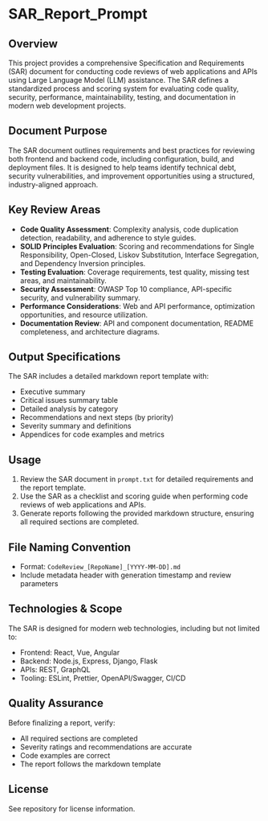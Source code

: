 # SAR_Report_Prompt

## Overview

This project provides a comprehensive Specification and Requirements (SAR) document for conducting code reviews of web applications and APIs using Large Language Model (LLM) assistance. The SAR defines a standardized process and scoring system for evaluating code quality, security, performance, maintainability, testing, and documentation in modern web development projects.

## Document Purpose

The SAR document outlines requirements and best practices for reviewing both frontend and backend code, including configuration, build, and deployment files. It is designed to help teams identify technical debt, security vulnerabilities, and improvement opportunities using a structured, industry-aligned approach.

## Key Review Areas

- **Code Quality Assessment**: Complexity analysis, code duplication detection, readability, and adherence to style guides.
- **SOLID Principles Evaluation**: Scoring and recommendations for Single Responsibility, Open-Closed, Liskov Substitution, Interface Segregation, and Dependency Inversion principles.
- **Testing Evaluation**: Coverage requirements, test quality, missing test areas, and maintainability.
- **Security Assessment**: OWASP Top 10 compliance, API-specific security, and vulnerability summary.
- **Performance Considerations**: Web and API performance, optimization opportunities, and resource utilization.
- **Documentation Review**: API and component documentation, README completeness, and architecture diagrams.

## Output Specifications

The SAR includes a detailed markdown report template with:
- Executive summary
- Critical issues summary table
- Detailed analysis by category
- Recommendations and next steps (by priority)
- Severity summary and definitions
- Appendices for code examples and metrics

## Usage

1. Review the SAR document in `prompt.txt` for detailed requirements and the report template.
2. Use the SAR as a checklist and scoring guide when performing code reviews of web applications and APIs.
3. Generate reports following the provided markdown structure, ensuring all required sections are completed.

## File Naming Convention
- Format: `CodeReview_[RepoName]_[YYYY-MM-DD].md`
- Include metadata header with generation timestamp and review parameters

## Technologies & Scope

The SAR is designed for modern web technologies, including but not limited to:
- Frontend: React, Vue, Angular
- Backend: Node.js, Express, Django, Flask
- APIs: REST, GraphQL
- Tooling: ESLint, Prettier, OpenAPI/Swagger, CI/CD

## Quality Assurance

Before finalizing a report, verify:
- All required sections are completed
- Severity ratings and recommendations are accurate
- Code examples are correct
- The report follows the markdown template

## License

See repository for license information.